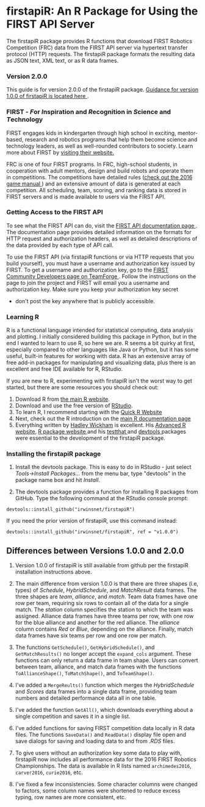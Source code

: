 # firstapiR: An R Package for Using the FIRST API Server

The firstapiR package provides R functions that download FIRST Robotics 
Competition (FRC) data from the FIRST API server via hypertext transfer protocol
(HTTP) requests. The firstapiR package formats the resulting data as JSON text,
XML text, or as R data frames.


### Version 2.0.0

This guide is for version 2.0.0 of the firstapiR package. [Guidance for version
1.0.0 of firstapiR is located here
](http://irwinsnet.github.io/projects/firstapiR/Getting_Started_v100).


### FIRST - *F*or *I*nspiration and *R*ecognition in *S*cience and *T*echnology

FIRST engages kids in kindergarten through high school in exciting, 
mentor-based, research and robotics programs that help them become science and 
technology leaders, as well as well-rounded contributors to society. Learn more 
about FIRST by [visiting their website.](http://www.firstinspires.org/)

FRC is one of four FIRST programs. In FRC, high-school students, in cooperation
with adult mentors, design and build robots and operate them in competitions.
The competitions have detailed rules ([check out the 2016 game manual 
](http://www.firstinspires.org/resource-library/frc/competition-manual-qa-system))
and an extensive amount of data is generated at each competition. All 
scheduling, team, scoring, and ranking data is stored in FIRST servers and is 
made available to users via the FIRST API.


### Getting Access to the FIRST API

To see what the FIRST API can do, visit the [FIRST API documentation page 
](http://docs.frcevents2.apiary.io/#). The documentation page provides detailed 
information on the formats for HTTP request and authorization headers, as well
as detailed descriptions of the data provided by each type of API call.

To use the FIRST API (via firstapiR functions or via HTTP requests that you
build yourself), you must have a username and authorization key issued by FIRST.
To get a username and authorization key, go to the [FIRST Community Developers
page on TeamForge 
](https://usfirst.collab.net/sf/projects/first_community_developers/). Follow 
the instructions on the page to join the project and FIRST will email you a 
username and authorization key. Make sure you keep your authorization key secret
- don't post the key anywhere that is publicly accessible.


### Learning R

R is a functional language intended for statistical computing, data analysis and
plotting. I initially considered building this package in Python, but in the end
I wanted to learn to use R, so here we are. R seems a bit quirky at first, 
especially compared to other languages like Java or Python, but it has some
useful, built-in features for working with data. R has an extensive array of
free add-in packages for manipulating and visualizing data, plus there is an
excellent and free IDE available for R, RStudio.

If you are new to R, experimenting with firstapiR isn't the worst way to get 
started, but there are some resources you should check out:

1. Download R from [the main R
website](https://cran.r-project.org/mirrors.html).
1. Download and use the free version of [RStudio]( 
https://www.rstudio.com/home/).
1. To learn R, I recommend starting with the
[Quick R Website ](http://www.statmethods.net/)
1. Next, check out the R
introduction on the [main R documentation page 
](https://cran.r-project.org/manuals.html)
1. Everything written by [Hadley
Wickham](http://hadley.nz/) is excellent. His [Advanced R
website](http://adv-r.had.co.nz/), [R package website 
](http://r-pkgs.had.co.nz/) and his [testthat 
](https://cran.r-project.org/web/packages/testthat/index.html) and [devtools 
](https://cran.r-project.org/web/packages/devtools/index.html) packages were 
essential to the development of the firstapiR package.


### Installing the firstapiR package

1. Install the devtools package. This is easy to do in RStudio - just select
_Tools->Install Packages..._ from the menu bar, type "devtools" in the
package name box and hit _Install_.

1. The devtools package provides a function for installing R packages from
GitHub. Type the following command at the RStudio console prompt:
```{r install_v2.0.0, eval = FALSE}
devtools::install_github("irwinsnet/firstapiR")
```

If you need the prior version of firstapiR, use this command instead:
```{r install_v1.0.0, eval= FALSE}
devtools::install_github("irwinsnet/firstapiR", ref = "v1.0.0")
```


## Differences between Versions 1.0.0 and 2.0.0

1. Version 1.0.0 of firstapiR is still available from github per the firstapiR
installation instructions above.

1. The main difference from version 1.0.0 is that there are three shapes (i.e, 
types) of *Schedule*, *HybridSchedule*, and *MatchResult* data frames. The three
shapes are *team*, *alliance*, and *match*. Team data frames have one row per
team, requiring six rows to contain all of the data for a single match. The 
*station* column specifies the station to which the team was assigned. Alliance 
data frames have three teams per row, with one row for the blue alliance and 
another for the red alliance. The *alliance* column contains *Red* or *Blue*,
depending on the alliance. Finally, match data frames have six teams per row
and one row per match.

1. The functions `GetSchedule()`, `GetHybridSchedule()`, and `GetMatchResults()`
no longer accept the `expand_cols` argument. These functions can only return a
data frame in team shape. Users can convert between team, alliance, and match 
data frames with the functions `ToAllianceShape()`, `ToMatchShape()`, and 
`ToTeamShape()`.

1. I've added a `MergeReults()` function which merges the *HybridSchedule* and
*Scores* data frames into a single data frame, providing team numbers and
detailed performance data all in one table.

1. I've added the function `GetAll()`, which downloads everything about a single
competition and saves it in a single list.

1. I've added functions for saving FIRST competition data locally in R data
files. The functions `SaveData()` and `ReadData()` display file open and save
dialogs for saving and loading data to and from *.RDS* files.

1. To give users without an authorization key some data to play with, firstapiR
now includes all performance data for the 2016 FIRST Robotics Championships.
The data is available in R lists named `archimedes2016`, `carver2016`,
`curie2016`, etc.

1. I've fixed a few inconsistencies. Some character columns were changed to
factors, some column names were shortened to reduce excess typing, row names are
more consistent, etc.
